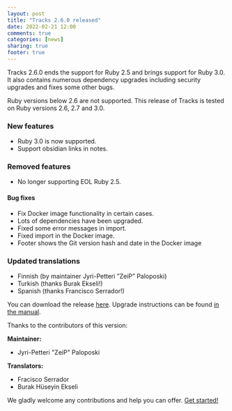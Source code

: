```yaml
---
layout: post
title: "Tracks 2.6.0 released"
date: 2022-02-21 12:00
comments: true
categories: [news]
sharing: true
footer: true
---
```


Tracks 2.6.0 ends the support for Ruby 2.5 and brings support for Ruby 3.0.
It also contains numerous dependency upgrades including security upgrades and
fixes some other bugs.

Ruby versions below 2.6 are not supported. This release of Tracks is tested
on Ruby versions 2.6, 2.7 and 3.0.

### New features

* Ruby 3.0 is now supported.
* Support obsidian links in notes.

### Removed features

* No longer supporting EOL Ruby 2.5.

#### Bug fixes

* Fix Docker image functionality in certain cases.
* Lots of dependencies have been upgraded.
* Fixed some error messages in import.
* Fixed import in the Docker image.
* Footer shows the Git version hash and date in the Docker image

### Updated translations

* Finnish (by maintainer Jyri-Petteri ”ZeiP” Paloposki)
* Turkish (thanks Burak Ekseli!)
* Spanish (thanks Francisco Serrador!)

You can download the release [here](https://github.com/TracksApp/tracks/archive/v2.6.0.zip).
Upgrade instructions can be found [in the manual](https://github.com/TracksApp/tracks/blob/v2.6.0/doc/upgrading.md).

Thanks to the contributors of this version:

**Maintainer:**
* Jyri-Petteri "ZeiP" Paloposki

**Translators:**
* Fracisco Serrador
* Burak Hüseyin Ekseli

We gladly welcome any contributions and help you can offer. [Get started!](/contribute)
